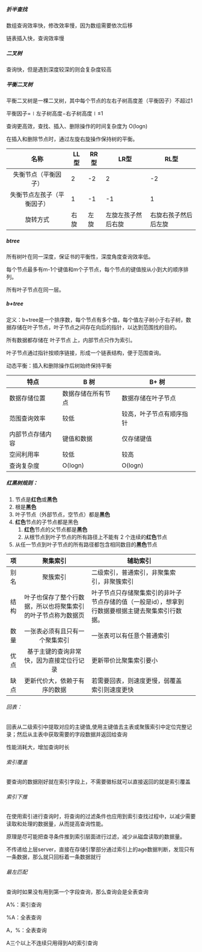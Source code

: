 ##### 折半查找

数组查询效率快，修改效率慢，因为数组需要依次后移

链表插入快，查询效率慢

##### 二叉树

查询快，但是遇到深度较深的则会复杂度较高

##### 平衡二叉树

平衡二叉树是一棵二叉树，其中每个节点的左右子树高度差（平衡因子）不超过1

平衡因子=∣左子树高度−右子树高度∣≤1

查询更高效，查找、插入、删除操作的时间复杂度为 O(log⁡n)

在插入和删除节点时，通过左旋右旋操作保持树的平衡。

|            名称            | LL型 | RR型 | LR型               | RL型                 |
| :------------------------: | ---- | ---- | ------------------ | -------------------- |
|    失衡节点（平衡因子）    | 2    | -2   | 2                  | -2                   |
| 失衡节点左孩子（平衡因子） | 1    | -1   | -1                 | 1                    |
|          旋转方式          | 右旋 | 左旋 | 左旋左孩子然后右旋 | 右旋右孩子然后后左旋 |

##### btree                                                                                                                                              

所有树叶在同一深度，保证书的平衡性，深度角度查询效率低。

每个节点最多有m-1个键值和m个子节点，每个节点的键值按从小到大的顺序排列。

所有叶子节点在同一层。

##### b+tree

定义：b+tree是一个排序数，每个节点有多个值，每个值左子树小于右子树，数据存储在叶子节点，叶子节点之间存在向后的指针，以达到范围找的目的。

所有数据都存储在 叶子节点 上，内部节点只作为索引。

叶子节点通过指针按顺序链接，形成一个链表结构，便于范围查询。

动态平衡：插入和删除操作后树始终保持平衡

| 特点             | B 树               | B+ 树                    |
| ---------------- | ------------------ | ------------------------ |
| 数据存储位置     | 数据存储在所有节点 | 数据存储在叶子节点       |
| 范围查询效率     | 较低               | 较高，叶子节点有顺序指针 |
| 内部节点存储内容 | 键值和数据         | 仅存储键值               |
| 空间利用率       | 较低               | 较高                     |
| 查询复杂度       | O(log⁡n)            | O(log⁡n)                  |

##### 红黑树规则：

1. 节点是**红色**或**黑色**
2. 根是**黑色**
3. 叶子节点（外部节点，空节点）都是**黑色**
4. **红色**节点的子节点都是黑色
   1. **红色**节点的父节点都是**黑色**
   2. 从根节点到叶子节点的所有路径上不能有 2 个连续的**红色**节点
5. 从任一节点到叶子节点的所有路径都包含相同数目的**黑色**节点

|  项  |                           聚集索引                           | 辅助索引                                                     |      |
| :--: | :----------------------------------------------------------: | ------------------------------------------------------------ | ---- |
| 别名 |                           聚簇索引                           | 二级索引，普通索引，非聚集索引，非聚簇索引                   |      |
| 结构 | 叶子也保存了整个行数据，所以也将聚集索引的叶子节点称为数据页 | 叶子节点只存储聚集索引的非叶子节点存储的值（一般是id），想拿到行数据要根据主键去聚集索引行数据。 |      |
| 数量 |                一张表必须有且只有一个聚集索引                | 一张表可以有任意个普通索引                                   |      |
| 优点 |           基于主键的查询非常快，因为直接定位行记录           | 更新带价比聚集索引要小                                       |      |
| 缺点 |                 更新代价大，依赖于有序的数据                 | 若需要回表，则速度更慢，弱覆盖索引则速度更快                 |      |

###### 回表：

回表从二级索引中提取对应的主键值,使用主键值去主表或聚簇索引中定位完整记录；然后从主表中获取需要的字段数据并返回给查询

性能消耗大，增加查询时长

###### 索引覆盖

要查询的数据刚好就在索引字段上，不需要徽标就可以直接返回的就是索引覆盖

###### 索引下推

在使用索引进行查询时，将查询的过滤条件也应用到索引查找过程中，以减少需要读取和处理的数据量，从而提高查询性能。

原理是尽可能把查寻条件推到索引层面进行过滤，减少从磁盘读取的数据量。

不传递给上层server，直接在存储引擎部分通过索引上的age数据判断，发现只有一条数据，那么就只回标着一条数据就行

###### 最左匹配

查询时如果没有用到第一个字段查询，那么查询会是全表查询

A%：索引查询

%A：全表查询

A，%：全表查询

A三个以上不连续只用得到A的索引查询



























